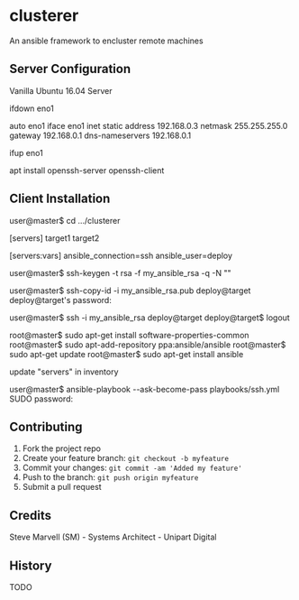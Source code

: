 # clusterer
An ansible framework to encluster remote machines

## Server Configuration

Vanilla Ubuntu 16.04 Server

ifdown eno1

auto eno1
iface eno1 inet static
	address 192.168.0.3
	netmask 255.255.255.0
	gateway 192.168.0.1
	dns-nameservers 192.168.0.1

ifup eno1

apt install openssh-server openssh-client

## Client Installation

user@master$ cd .../clusterer

[servers]
target1
target2

[servers:vars]
ansible_connection=ssh
ansible_user=deploy

user@master$ ssh-keygen -t rsa -f my_ansible_rsa  -q -N ""

user@master$ ssh-copy-id -i my_ansible_rsa.pub deploy@target
deploy@target's password: 

user@master$ ssh -i my_ansible_rsa deploy@target
deploy@target$ logout

root@master$ sudo apt-get install software-properties-common
root@master$ sudo apt-add-repository ppa:ansible/ansible
root@master$ sudo apt-get update
root@master$ sudo apt-get install ansible

update "servers" in inventory

user@master$ ansible-playbook --ask-become-pass playbooks/ssh.yml
SUDO password: 


## Contributing

1. Fork the project repo
2. Create your feature branch: `git checkout -b myfeature`
3. Commit your changes: `git commit -am 'Added my feature'`
4. Push to the branch: `git push origin myfeature`
5. Submit a pull request

## Credits

Steve Marvell (SM) - Systems Architect - Unipart Digital

## History

TODO

